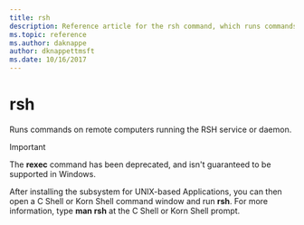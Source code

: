 ```yaml
---
title: rsh
description: Reference article for the rsh command, which runs commands on remote computers running the RSH service or daemon. This command has been deprecated and isn't guaranteed to be supported in Windows.
ms.topic: reference
ms.author: daknappe
author: dknappettmsft
ms.date: 10/16/2017
---
```



# rsh

Runs commands on remote computers running the RSH service or daemon.

> [!IMPORTANT]
> The **rexec** command has been deprecated, and isn't guaranteed to be supported in Windows.

After installing the subsystem for UNIX-based Applications, you can then open a C Shell or Korn Shell command window and run **rsh**. For more information, type **man rsh** at the C Shell or Korn Shell prompt.
